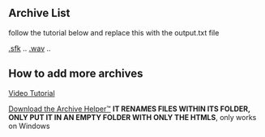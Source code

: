 ## Archive List

follow the tutorial below and replace this with the output.txt file

[.sfk](.sfk) 
..
[.wav](.wav) 
..


## How to add more archives

[Video Tutorial](tutorial.mp4)

[Download the Archive Helper™](archivehelper.bat) **IT RENAMES FILES WITHIN ITS FOLDER, ONLY PUT IT IN AN EMPTY FOLDER WITH ONLY THE HTMLS**, only works on Windows
